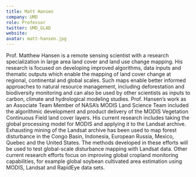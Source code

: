 ```yaml
---
title: Matt Hansen
company: UMD
role: Professor
twitter: UMD_GLAD
website: 
avatar: matt-hansen.jpg
---
```

Prof. Matthew Hansen is a remote sensing scientist with a research specialization in large area land cover and land use change mapping. His research is focused on developing improved algorithms, data inputs and thematic outputs which enable the mapping of land cover change at regional, continental and global scales. Such maps enable better informed approaches to natural resource management, including deforestation and biodiversity monitoring and can also be used by other scientists as inputs to carbon, climate and hydrological modeling studies. Prof. Hansen’s work as an Associate Team Member of NASA’s MODIS Land Science Team included the algorithmic development and product delivery of the MODIS Vegetation Continuous Field land cover layers. His current research includes taking the global processing model for MODIS and applying it to the Landsat archive. Exhausting mining of the Landsat archive has been used to map forest disturbance in the Congo Basin, Indonesia, European Russia, Mexico, Quebec and the United States. The methods developed in these efforts will be used to test global-scale disturbance mapping with Landsat data. Other current research efforts focus on improving global cropland monitoring capabilities, for example global soybean cultivated area estimation using MODIS, Landsat and RapidEye data sets.